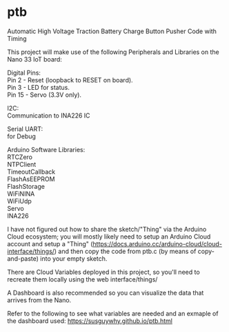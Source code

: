 # ptb
Automatic High Voltage Traction Battery Charge Button Pusher Code with Timing

This project will make use of the following Peripherals and Libraries on the Nano 33 IoT board:

Digital Pins:  
Pin 2  - Reset (loopback to RESET on board).  
Pin 3  - LED for status.  
Pin 15 - Servo (3.3V only).

I2C:  
Communication to INA226 IC

Serial UART:  
for Debug

Arduino Software Libraries:  
RTCZero  
NTPClient  
TimeoutCallback  
FlashAsEEPROM  
FlashStorage  
WiFiNINA  
WiFiUdp  
Servo  
INA226  

I have not figured out how to share the sketch/"Thing" via the Arduino Cloud ecosystem; 
you will mostly likely need to setup an Arduino Cloud account and setup a "Thing" (https://docs.arduino.cc/arduino-cloud/cloud-interface/things/) and then copy the code from ptb.c (by means of copy-and-paste) into your empty sketch.

There are Cloud Variables deployed in this project, so you'll need to recreate them locally using the web interface/things/

A Dashboard is also recommended so you can visualize the data that arrives from the Nano.

Refer to the following to see what variables are needed and an exmaple of the dashboard used: 
https://susguywhy.github.io/ptb.html

